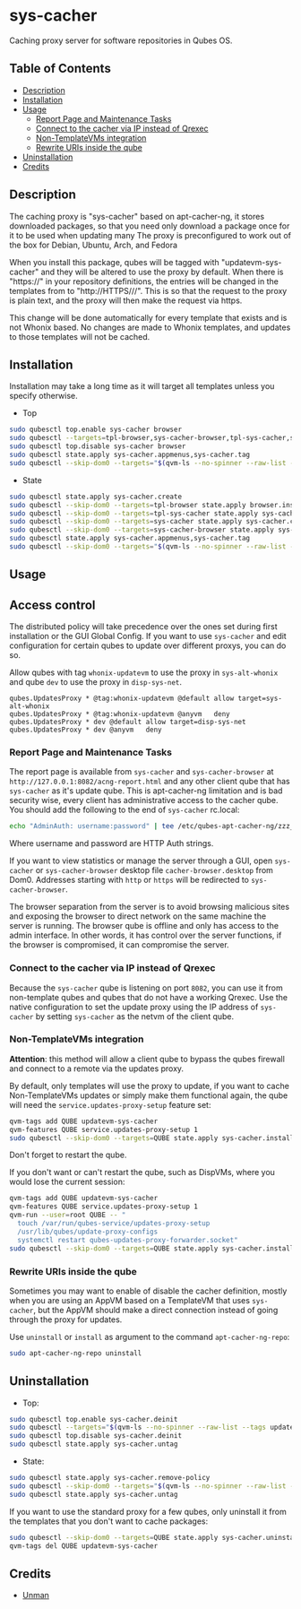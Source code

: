 # sys-cacher

Caching proxy server for software repositories in Qubes OS.

## Table of Contents

* [Description](#description)
* [Installation](#installation)
* [Usage](#usage)
  * [Report Page and Maintenance Tasks](#report-page-and-maintenance-tasks)
  * [Connect to the cacher via IP instead of Qrexec](#connect-to-the-cacher-via-ip-instead-of-qrexec)
  * [Non-TemplateVMs integration](#non-templatevms-integration)
  * [Rewrite URIs inside the qube](#rewrite-uris-inside-the-qube)
* [Uninstallation](#uninstallation)
* [Credits](#credits)

## Description

The caching proxy is "sys-cacher" based on apt-cacher-ng, it stores downloaded
packages, so that you need only download a package once for it to be used when
updating many  The proxy is preconfigured to work out of the box
for Debian, Ubuntu, Arch, and Fedora

When you install this package, qubes will be tagged with "updatevm-sys-cacher"
and they will be altered to use the proxy by default. When there is "https://"
in your repository definitions, the entries will be changed in the templates
from to "http://HTTPS///". This is so that the request to the proxy is plain
text, and the proxy will then make the request via https.

This change will be done automatically for every template that exists and is
not Whonix based. No changes are made to Whonix templates, and updates to
those templates will not be cached.

## Installation

Installation may take a long time as it will target all templates unless you
specify otherwise.

- Top
```sh
sudo qubesctl top.enable sys-cacher browser
sudo qubesctl --targets=tpl-browser,sys-cacher-browser,tpl-sys-cacher,sys-cacher state.apply
sudo qubesctl top.disable sys-cacher browser
sudo qubesctl state.apply sys-cacher.appmenus,sys-cacher.tag
sudo qubesctl --skip-dom0 --targets="$(qvm-ls --no-spinner --raw-list --tags updatevm-sys-cacher | tr "\n" ",")" state.apply sys-cacher.install-client
```

- State
<!-- pkg:begin:post-install -->
```sh
sudo qubesctl state.apply sys-cacher.create
sudo qubesctl --skip-dom0 --targets=tpl-browser state.apply browser.install
sudo qubesctl --skip-dom0 --targets=tpl-sys-cacher state.apply sys-cacher.install
sudo qubesctl --skip-dom0 --targets=sys-cacher state.apply sys-cacher.configure
sudo qubesctl --skip-dom0 --targets=sys-cacher-browser state.apply sys-cacher.configure-browser
sudo qubesctl state.apply sys-cacher.appmenus,sys-cacher.tag
sudo qubesctl --skip-dom0 --targets="$(qvm-ls --no-spinner --raw-list --tags updatevm-sys-cacher | tr "\n" ",")" state.apply sys-cacher.install-client
```
<!-- pkg:end:post-install -->

## Usage

## Access control

The distributed policy will take precedence over the ones set during first
installation or the GUI Global Config. If you want to use `sys-cacher`
and edit configuration for certain qubes to update over different proxys, you
can do so.

Allow qubes with tag `whonix-updatevm` to use the proxy in `sys-alt-whonix`
and qube `dev` to use the proxy in `disp-sys-net`.
```qrexecpolicy
qubes.UpdatesProxy * @tag:whonix-updatevm @default allow target=sys-alt-whonix
qubes.UpdatesProxy * @tag:whonix-updatevm @anyvm   deny
qubes.UpdatesProxy * dev @default allow target=disp-sys-net
qubes.UpdatesProxy * dev @anyvm   deny
```

### Report Page and Maintenance Tasks

The report page is available from `sys-cacher` and `sys-cacher-browser` at
`http://127.0.0.1:8082/acng-report.html` and any other client qube that has
`sys-cacher` as it's update qube. This is apt-cacher-ng limitation and is bad
security wise, every client has administrative access to the cacher qube.  You
should add the following to the end of `sys-cacher` rc.local:
```sh
echo "AdminAuth: username:password" | tee /etc/qubes-apt-cacher-ng/zzz_security.conf
```
Where username and password are HTTP Auth strings.

If you want to view statistics or manage the server through a GUI, open
`sys-cacher` or `sys-cacher-browser` desktop file `cacher-browser.desktop`
from Dom0. Addresses starting with `http` or `https` will be redirected
to `sys-cacher-browser`.

The browser separation from the server is to avoid browsing malicious sites
and exposing the browser to direct network on the same machine the server is
running. The browser qube is offline and only has access to the admin
interface. In other words, it has control over the server functions, if the
browser is compromised, it can compromise the server.

### Connect to the cacher via IP instead of Qrexec

Because the `sys-cacher` qube is listening on port `8082`, you can use it from
non-template qubes and qubes that do not have a working Qrexec. Use the native
configuration to set the update proxy using the IP address of `sys-cacher` by
setting `sys-cacher` as the netvm of the client qube.

### Non-TemplateVMs integration

**Attention**: this method will allow a client qube to bypass the qubes
firewall and connect to a remote via the updates proxy.

By default, only templates will use the proxy to update, if you want to cache
Non-TemplateVMs updates or simply make them functional again, the qube will
need the `service.updates-proxy-setup` feature set:
```sh
qvm-tags add QUBE updatevm-sys-cacher
qvm-features QUBE service.updates-proxy-setup 1
sudo qubesctl --skip-dom0 --targets=QUBE state.apply sys-cacher.install-client
```
Don't forget to restart the qube.

If you don't want or can't restart the qube, such as DispVMs, where you would
lose the current session:
```sh
qvm-tags add QUBE updatevm-sys-cacher
qvm-features QUBE service.updates-proxy-setup 1
qvm-run --user=root QUBE -- "
  touch /var/run/qubes-service/updates-proxy-setup
  /usr/lib/qubes/update-proxy-configs
  systemctl restart qubes-updates-proxy-forwarder.socket"
sudo qubesctl --skip-dom0 --targets=QUBE state.apply sys-cacher.install-client
```

### Rewrite URIs inside the qube

Sometimes you may want to enable of disable the cacher definition, mostly when
you are using an AppVM based on a TemplateVM that uses `sys-cacher`, but the
AppVM should make a direct connection instead of going through the proxy for
updates.

Use `uninstall` or `install` as argument to the command `apt-cacher-ng-repo`:
```sh
sudo apt-cacher-ng-repo uninstall
```

## Uninstallation

- Top:
```sh
sudo qubesctl top.enable sys-cacher.deinit
sudo qubesctl --targets="$(qvm-ls --no-spinner --raw-list --tags updatevm-sys-cacher | tr "\n" ",")" state.apply
sudo qubesctl top.disable sys-cacher.deinit
sudo qubesctl state.apply sys-cacher.untag
```

- State:
```sh
sudo qubesctl state.apply sys-cacher.remove-policy
sudo qubesctl --skip-dom0 --targets="$(qvm-ls --no-spinner --raw-list --tags updatevm-sys-cacher | tr "\n" ",")" state.apply sys-cacher.uninstall-client
sudo qubesctl state.apply sys-cacher.untag
```

If you want to use the standard proxy for a few qubes, only uninstall it
from the templates that you don't want to cache packages:
```sh
sudo qubesctl --skip-dom0 --targets=QUBE state.apply sys-cacher.uninstall-client
qvm-tags del QUBE updatevm-sys-cacher
```

## Credits

- [Unman](https://github.com/unman/shaker/tree/main/cacher)
